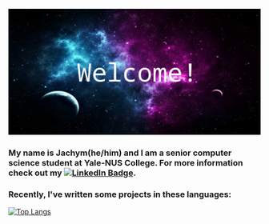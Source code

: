 ![](./res/SpaceBackground.png)
  
### My name is Jachym(he/him) and I am a senior computer science student at Yale-NUS College. For more information check out my [![LinkedIn Badge](https://img.shields.io/badge/LinkedIn-Profile-informational?style=plastic&logo=linkedin&logoColor=white&color=0D76A8)](https://www.linkedin.com/in/jachym-putta/).  

### Recently, I've written some projects in these languages:
[![Top Langs](https://github-readme-stats.vercel.app/api/top-langs/?username=JachymPutta&layout=compact&theme=radical&hide=makefile)](https://github.com/anuraghazra/github-readme-stats)

<!--
Number of visitors:
![visitors](https://visitor-badge.glitch.me/badge?page_id=JachymPutta.JachymPutta)

&custom_title=Currently%20struggling%20in%3A



**JachymPutta/JachymPutta** is a ✨ _special_ ✨ repository because its `README.md` (this file) appears on your GitHub profile.

Here are some ideas to get you started:

- 🔭 I’m currently working on ...
- 🌱 I’m currently learning ...
- 👯 I’m looking to collaborate on ...
- 🤔 I’m looking for help with ...
- 💬 Ask me about ...
- 📫 How to reach me: ...
- 😄 Pronouns: ...
- ⚡ Fun fact: ...
-->

